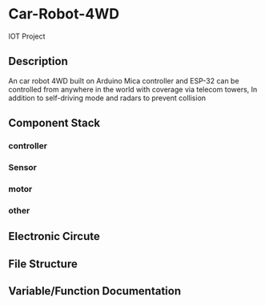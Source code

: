 # Car-Robot-4WD

IOT Project

## Description

An car robot 4WD built on Arduino Mica controller and ESP-32 can be controlled from anywhere in the world with coverage via telecom towers, In addition to self-driving mode and radars to prevent collision



## Component Stack

### controller
### Sensor
### motor
### other



## Electronic Circute


## File Structure



## Variable/Function Documentation


